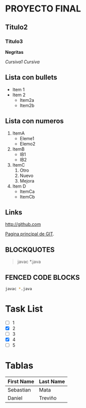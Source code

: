 # PROYECTO FINAL
## Titulo2
### Titulo3
**Negritas**

*Cursiva1*
_Cursiva_

## Lista con bullets
* Item 1
* Item 2
  * Item2a
  * Item2b
 
## Lista con numeros
1. ItemA
   * Eleme1
   * Elemo2
2. ItemB
   * IB1
   * IB2
3. ItemC
   1. Otro
   2. Nuevo
   3. Mejora
4. Item D
    * ItemCa
    * ItemCb
  
## Links
http://github.com

[Pagina principal de GIT](http://github.com).

## BLOCKQUOTES
> javac *.java

## FENCED CODE BLOCKS
```bash
javac *.java
```

# Task List
- [ ] 1
- [x] 2
- [ ] 3
- [x] 4
- [ ] 5

# Tablas
First Name | Last Name
-----------|----------
Sebastian | Mata
Daniel | Treviño
